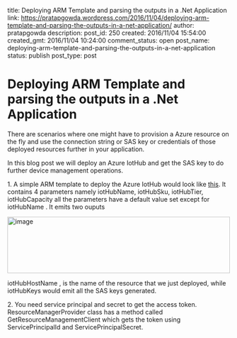 title: Deploying ARM Template and parsing the outputs in a .Net Application
link: https://pratapgowda.wordpress.com/2016/11/04/deploying-arm-template-and-parsing-the-outputs-in-a-net-application/
author: pratapgowda
description: 
post_id: 250
created: 2016/11/04 15:54:00
created_gmt: 2016/11/04 10:24:00
comment_status: open
post_name: deploying-arm-template-and-parsing-the-outputs-in-a-net-application
status: publish
post_type: post

# Deploying ARM Template and parsing the outputs in a .Net Application

<p>There are scenarios where one might have to provision a Azure resource on the fly and use the connection string or SAS key or credentials of those deployed resources further in your application. </p> <p>In this blog post we will deploy an Azure IotHub and get the SAS key to do further device management operations.</p> <p>1. A simple ARM template to deploy the Azure IotHub would look like <a href="https://github.com/pratapbhaskar/arm-template-deployer/blob/master/ArmTemplateDeployer/iotHubDeploy.json" target="_blank">this</a>. It contains 4 parameters namely iotHubName, iotHubSku, iotHubTier, iotHubCapacity all the parameters have a default value set except for iotHubName . It emits two ouputs</p> <p><a href="http://pratapgowda.files.wordpress.com/2016/11/image.png"><img title="image" style="background-image:none;padding-top:0;padding-left:0;display:inline;padding-right:0;border-width:0;" border="0" alt="image" src="http://pratapgowda.files.wordpress.com/2016/11/image_thumb.png" width="503" height="127"></a></p> <p>iotHubHostName , is the name of the resource that we just deployed, while iotHubKeys would emit all the SAS keys generated. </p> <p>2. You need service principal and secret to get the access token. ResourceManagerProvider class has a method called GetResourceManagementClient which gets the token using ServicePrincipalId and ServicePrincipalSecret.</p> <p>&nbsp;</p> <div id="scid:C89E2BDB-ADD3-4f7a-9810-1B7EACF446C1:acf68252-52ef-4287-bc47-71d06b1673d1" class="wlWriterEditableSmartContent" style="float:none;margin:0;display:inline;padding:0;"><pre style="white-space:normal;">